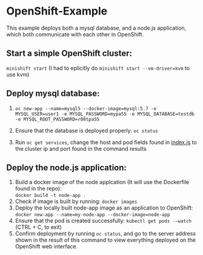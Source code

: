 # OpenShift-Example  
This example deploys both a mysql database, and a node.js application, which both communicate with each other in OpenShift.  
## Start a simple OpenShift cluster:  
`minishift start` (I had to eplicitly do `minishift start --vm-driver=kvm` to use kvm)
## Deploy mysql database:
1. `oc new-app --name=mysql5 --docker-image=mysql:5.7
        -e MYSQL_USER=user1 -e MYSQL_PASSWORD=mypa55 -e MYSQL_DATABASE=testdb
        -e MYSQL_ROOT_PASSWORD=r00tpa55`
        
2. Ensure that the database is deployed properly: `oc status`
3. Run `oc get services`, change the host and pod fields found in [index.js](https://github.com/mathu97/OpenShift-Example/blob/1dbdc76beef2d3638fbc55831d4c03be7474f9e0/index.js#L7-L8) to the cluster ip and port found in the command results
## Deploy the node.js application:  
1. Build a docker image of the node applcation (It will use the Dockerfile found in the repo):  
  `docker build -t node-app .`
2. Check if image is built by running: `docker images`
3. Deploy the locally built node-app image as an application to OpenShift:  
  `docker new-app --name=my-node-app --docker-image=node-app`
4. Ensure that the pod is created successfully: `kubectl get pods --watch` (CTRL + C, to exit)  
5. Confirm deployment by running `oc status`, and go to the server address shown in the result of this command to view everything deployed on the OpenShift web interface.
